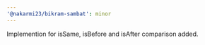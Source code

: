 ```yaml
---
'@nakarmi23/bikram-sambat': minor
---
```


Implemention for isSame, isBefore and isAfter comparison added.
